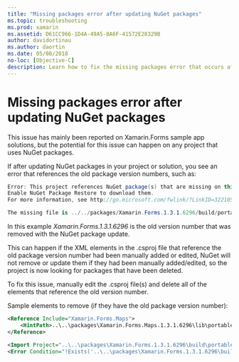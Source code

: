 ```yaml
---
title: "Missing packages error after updating NuGet packages"
ms.topic: troubleshooting
ms.prod: xamarin
ms.assetid: D61CC966-1D4A-49A5-8A6F-41572E28329B
author: davidortinau
ms.author: daortin
ms.date: 05/08/2018
no-loc: [Objective-C]
description: Learn how to fix the missing packages error that occurs after updating NuGet packages by deleting elements that reference the old version number.
---
```


# Missing packages error after updating NuGet packages

This issue has mainly been reported on Xamarin.Forms sample app solutions, but the potential for this issue can happen on any project that uses NuGet packages.

If after updating NuGet packages in your project or solution, you see an error that references the old package version numbers, such as:

```csharp
Error: This project references NuGet package(s) that are missing on this computer.
Enable NuGet Package Restore to download them.
For more information, see http://go.microsoft.com/fwlink/?LinkID=322105

The missing file is ../../packages/Xamarin.Forms.1.3.1.6296/build/portable-win+net45+wp80+MonoAndroid10+MonoTouch10+Xamarin.iOS10/Xamarin.Forms.targets. (FormsGallery)
```

In this example *Xamarin.Forms.1.3.1.6296* is the old version number that was removed with the NuGet package update.

This can happen if the XML elements in the .csproj file that reference the old package version number had been manually added or edited, NuGet will not remove or update them if they had been manually added/edited, so the project is now looking for packages that have been deleted.

To fix this issue,  manually edit the .csproj file(s) and delete all of the elements that reference the old version number.

Sample elements to remove (if they have the old package version number):

```xml
<Reference Include="Xamarin.Forms.Maps">
    <HintPath>..\..\packages\Xamarin.Forms.Maps.1.3.1.6296\lib\portable-win+net45+wp80+MonoAndroid10+MonoTouch10+Xamarin.iOS10\Xamarin.Forms.Maps.dll</HintPath>
</Reference>

<Import Project="..\..\packages\Xamarin.Forms.1.3.1.6296\build\portable-win+net45+wp80+MonoAndroid10+MonoTouch10+Xamarin.iOS10\Xamarin.Forms.targets" Condition="Exists('..\..\packages\Xamarin.Forms.1.3.1.6296\build\portable-win+net45+wp80+MonoAndroid10+MonoTouch10+Xamarin.iOS10\Xamarin.Forms.targets')" />
<Error Condition="!Exists('..\..\packages\Xamarin.Forms.1.3.1.6296\build\portable-win+net45+wp80+MonoAndroid10+MonoTouch10+Xamarin.iOS10\Xamarin.Forms.targets')" Text="$([System.String]::Format('$(ErrorText)', '..\..\packages\Xamarin.Forms.1.3.1.6296\build\portable-win+net45+wp80+MonoAndroid10+MonoTouch10+Xamarin.iOS10\Xamarin.Forms.targets'))" />
```
